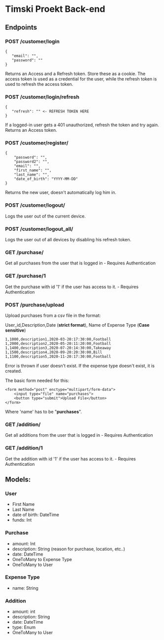 # Timski Proekt Back-end

## Endpoints

### POST /customer/login

    {
       "email": "",
       "password": ""
    }

Returns an Access and a Refresh token. Store these as a cookie. The access token is used 
as a credential for the user, while the refresh token is used to refresh the access token.


### POST /customer/login/refresh

    {
       "refresh": "" <- REFRESH TOKEN HERE
    }

If a logged-in user gets a 401 unauthorized, refresh the token and try again.
Returns an Access token.

### POST /customer/register/

    {
        "password": "",
        "password2": "",
        "email": "",
        "first_name": "",
        "last_name": "",
        "date_of_birth": "YYYY-MM-DD"
    }

Returns the new user, doesn't automatically log him in.

### POST /customer/logout/

Logs the user out of the current device.

### POST /customer/logout_all/

Logs the user out of all devices by disabling his refresh token.

### GET /purchase/ 

Get all purchases from the user that is logged in - Requires Authentication

### GET /purchase/1

Get the purchase with id '1' if the user has access to it. - Requires Authentication

### POST /purchase/upload

Upload purchases from a csv file in the format:

User_id,Description,Date (**strict format**), Name of Expense Type (**Case sensitive**)

    1,1000,description1,2020-03-20:17:30:00,Football
    1,2000,description2,2020-05-20:11:20:00,Football
    1,1400,description3,2020-07-20:14:30:00,Takeaway
    1,1500,description4,2020-09-20:20:30:00,Bill
    1,1100,description5,2020-11-20:17:30:00,Football

Error is thrown if user doesn't exist. If the expense type doesn't exist, it is created.

The basic form needed for this:

    <form method="post" enctype="multipart/form-data">
        <input type="file" name="purchases">
        <button type="submit">Upload File</button>
    </form>

Where 'name' has to be "**purchases**".

### GET /addition/ 

Get all additions from the user that is logged in - Requires Authentication

### GET /addition/1

Get the addition with id '1' if the user has access to it. - Requires Authentication

## Models:

### User
- First Name 
- Last Name 
- date of birth: DateTime 
- funds: Int

### Purchase
- amount: Int 
- description: String (reason for purchase, location, etc..)
- date: DateTime 
- OneToMany to Expense Type 
- OneToMany to User

### Expense Type
- name: String 

### Addition
- amount: int 
- description: String 
- date: DateTime 
- type: Enum 
- OneToMany to User
